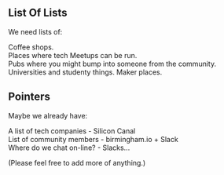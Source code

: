 List Of Lists
----

We need lists of:

Coffee shops.  
Places where tech Meetups can be run.  
Pubs where you might bump into someone from the community.
Universities and studenty things.
Maker places.

Pointers
----
Maybe we already have:

A list of tech companies - Silicon Canal  
List of community members - birmingham.io + Slack   
Where do we chat on-line? - Slacks...

(Please feel free to add more of anything.)